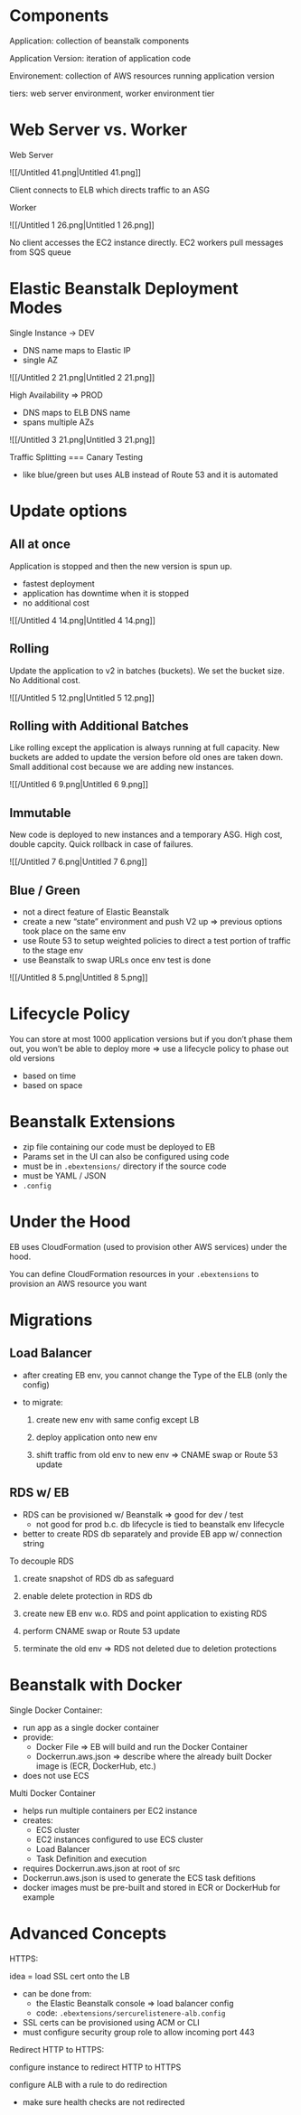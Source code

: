 
# Components

Application: collection of beanstalk components

Application Version: iteration of application code

Environement: collection of AWS resources running application version

tiers: web server environment, worker environment tier

# Web Server vs. Worker

Web Server

![[/Untitled 41.png|Untitled 41.png]]

Client connects to ELB which directs traffic to an ASG

Worker

![[/Untitled 1 26.png|Untitled 1 26.png]]

No client accesses the EC2 instance directly. EC2 workers pull messages from SQS queue

  

# Elastic Beanstalk Deployment Modes

Single Instance → DEV

- DNS name maps to Elastic IP
- single AZ

![[/Untitled 2 21.png|Untitled 2 21.png]]

High Availability ⇒ PROD

- DNS maps to ELB DNS name
- spans multiple AZs

![[/Untitled 3 21.png|Untitled 3 21.png]]

Traffic Splitting === Canary Testing

- like blue/green but uses ALB instead of Route 53 and it is automated

# Update options

## All at once

Application is stopped and then the new version is spun up.

- fastest deployment
- application has downtime when it is stopped
- no additional cost

![[/Untitled 4 14.png|Untitled 4 14.png]]

  

## Rolling

Update the application to v2 in batches (buckets). We set the bucket size. No Additional cost.

![[/Untitled 5 12.png|Untitled 5 12.png]]

## Rolling with Additional Batches

Like rolling except the application is always running at full capacity. New buckets are added to update the version before old ones are taken down. Small additional cost because we are adding new instances.

![[/Untitled 6 9.png|Untitled 6 9.png]]

## Immutable

New code is deployed to new instances and a temporary ASG. High cost, double capcity. Quick rollback in case of failures.

![[/Untitled 7 6.png|Untitled 7 6.png]]

## Blue / Green

- not a direct feature of Elastic Beanstalk
- create a new “state” environment and push V2 up ⇒ previous options took place on the same env
- use Route 53 to setup weighted policies to direct a test portion of traffic to the stage env
- use Beanstalk to swap URLs once env test is done

![[/Untitled 8 5.png|Untitled 8 5.png]]

  

# Lifecycle Policy

You can store at most 1000 application versions but if you don’t phase them out, you won’t be able to deploy more ⇒ use a lifecycle policy to phase out old versions

- based on time
- based on space

  

# Beanstalk Extensions

- zip file containing our code must be deployed to EB
- Params set in the UI can also be configured using code
- must be in `.ebextensions/` directory if the source code
- must be YAML / JSON
- `.config`

# Under the Hood

EB uses CloudFormation (used to provision other AWS services) under the hood.

You can define CloudFormation resources in your `.ebextensions` to provision an AWS resource you want

# Migrations

## Load Balancer

- after creating EB env, you cannot change the Type of the ELB (only the config)
- to migrate:
    
    1) create new env with same config except LB
    
    2) deploy application onto new env
    
    3) shift traffic from old env to new env ⇒ CNAME swap or Route 53 update
    

## RDS w/ EB

- RDS can be provisioned w/ Beanstalk ⇒ good for dev / test
    - not good for prod b.c. db lifecycle is tied to beanstalk env lifecycle
- better to create RDS db separately and provide EB app w/ connection string

To decouple RDS

1) create snapshot of RDS db as safeguard

2) enable delete protection in RDS db

3) create new EB env w.o. RDS and point application to existing RDS

4) perform CNAME swap or Route 53 update

5) terminate the old env ⇒ RDS not deleted due to deletion protections

  

# Beanstalk with Docker

Single Docker Container:

- run app as a single docker container
- provide:
    - Docker File ⇒ EB will build and run the Docker Container
    - Dockerrun.aws.json ⇒ describe where the already built Docker image is (ECR, DockerHub, etc.)
- does not use ECS

Multi Docker Container

- helps run multiple containers per EC2 instance
- creates:
    - ECS cluster
    - EC2 instances configured to use ECS cluster
    - Load Balancer
    - Task Definition and execution
- requires Dockerrun.aws.json at root of src
- Dockerrun.aws.json is used to generate the ECS task defitions
- docker images must be pre-built and stored in ECR or DockerHub for example

# Advanced Concepts

HTTPS:

idea = load SSL cert onto the LB

- can be done from:
    - the Elastic Beanstalk console ⇒ load balancer config
    - code: `.ebextensions/sercurelistenere-alb.config`
- SSL certs can be provisioned using ACM or CLI
- must configure security group role to allow incoming port 443

Redirect HTTP to HTTPS:

configure instance to redirect HTTP to HTTPS

configure ALB with a rule to do redirection

- make sure health checks are not redirected
